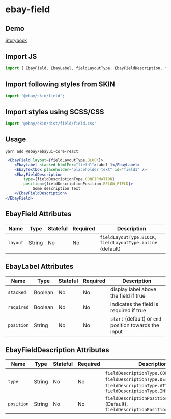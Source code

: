 # ebay-field

## Demo
[Storybook](https://opensource.ebay.com/ebayui-core-react/main/?path=/story/ebay-field--default-inline)

## Import JS
```jsx harmony
import { EbayField, EbayLabel, fieldLayoutType, EbayFieldDescription, fieldDescriptionType, fieldDescriptionPosition } from '@ebay/ebayui-core-react/ebay-field';
```
## Import following styles from SKIN
```jsx harmony
import '@ebay/skin/field';
```
## Import styles using SCSS/CSS
```jsx harmony
import '@ebay/skin/dist/field/field.css'
```
## Usage
```
yarn add @ebay/ebayui-core-react
```
```jsx harmony
 <EbayField layout={fieldLayoutType.BLOCK}>
    <EbayLabel stacked htmlFor="field1">Label 1</EbayLabel>
    <EbayTextbox placeholder="placeholder text" id="field1" />
    <EbayFieldDescription
        type={fieldDescriptionType.CONFIRMATION}
        position={fieldDescriptionPosition.BELOW_FIELD}>
            Some description Text
    </EbayFieldDescription>
</EbayField>
```

## EbayField Attributes

Name | Type | Stateful | Required | Description
--- | --- | --- | --- | ---
`layout` | String | No | No | `fieldLayoutType.BLOCK`, `fieldLayoutType.inline` (default)

## EbayLabel Attributes

Name | Type | Stateful | Required | Description
--- | --- | --- | --- | ---
`stacked` | Boolean | No | No | display label above the field if true
`required` | Boolean | No | No | indicates the field is required if true
`position` | String | No | No | `start` (default) or `end` position towards the input

## EbayFieldDescription Attributes

Name | Type | Stateful | Required | Description
--- | --- | --- | --- | ---
`type` | String | No | No | `fieldDescriptionType.CONFIRMATION`, `fieldDescriptionType.DEFAULT`(Default), `fieldDescriptionType.ATTENTION`, `fieldDescriptionType.INFORMATION`
`position` | String | No | No | `fieldDescriptionPosition.BELOW_FIELD` (Default), `fieldDescriptionPosition.INLINE`
